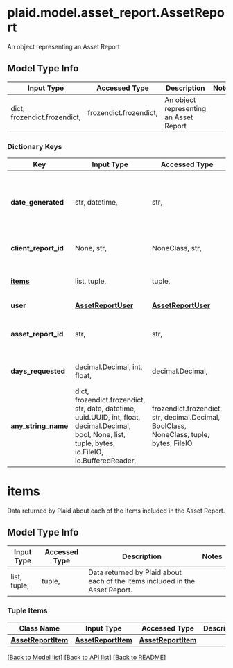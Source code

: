 # plaid.model.asset_report.AssetReport

An object representing an Asset Report

## Model Type Info
Input Type | Accessed Type | Description | Notes
------------ | ------------- | ------------- | -------------
dict, frozendict.frozendict,  | frozendict.frozendict,  | An object representing an Asset Report | 

### Dictionary Keys
Key | Input Type | Accessed Type | Description | Notes
------------ | ------------- | ------------- | ------------- | -------------
**date_generated** | str, datetime,  | str,  | The date and time when the Asset Report was created, in [ISO 8601](https://wikipedia.org/wiki/ISO_8601) format (e.g. \&quot;2018-04-12T03:32:11Z\&quot;). | value must conform to RFC-3339 date-time
**client_report_id** | None, str,  | NoneClass, str,  | An identifier you determine and submit for the Asset Report. | 
**[items](#items)** | list, tuple,  | tuple,  | Data returned by Plaid about each of the Items included in the Asset Report. | 
**user** | [**AssetReportUser**](AssetReportUser.md) | [**AssetReportUser**](AssetReportUser.md) |  | 
**asset_report_id** | str,  | str,  | A unique ID identifying an Asset Report. Like all Plaid identifiers, this ID is case sensitive. | 
**days_requested** | decimal.Decimal, int, float,  | decimal.Decimal,  | The duration of transaction history you requested | 
**any_string_name** | dict, frozendict.frozendict, str, date, datetime, uuid.UUID, int, float, decimal.Decimal, bool, None, list, tuple, bytes, io.FileIO, io.BufferedReader,  | frozendict.frozendict, str, decimal.Decimal, BoolClass, NoneClass, tuple, bytes, FileIO | any string name can be used but the value must be the correct type | [optional]

# items

Data returned by Plaid about each of the Items included in the Asset Report.

## Model Type Info
Input Type | Accessed Type | Description | Notes
------------ | ------------- | ------------- | -------------
list, tuple,  | tuple,  | Data returned by Plaid about each of the Items included in the Asset Report. | 

### Tuple Items
Class Name | Input Type | Accessed Type | Description | Notes
------------- | ------------- | ------------- | ------------- | -------------
[**AssetReportItem**](AssetReportItem.md) | [**AssetReportItem**](AssetReportItem.md) | [**AssetReportItem**](AssetReportItem.md) |  | 

[[Back to Model list]](../../README.md#documentation-for-models) [[Back to API list]](../../README.md#documentation-for-api-endpoints) [[Back to README]](../../README.md)

